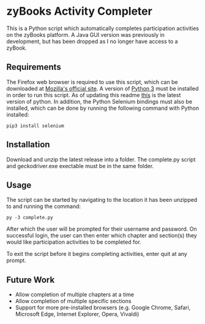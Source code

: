 # zyBooks Activity Completer
This is a Python script which automatically completes participation activities on the zyBooks platform. A Java GUI version was previously in development, but has been dropped as I no longer have access to a zyBook.

## Requirements
The Firefox web browser is required to use this script, which can be downloaded at [Mozilla's official site](https://www.mozilla.org/en-US/firefox/new/).
A version of [Python 3](https://www.python.org/downloads/) must be installed in order to run this script.
As of updating this readme [this](https://www.python.org/ftp/python/3.7.2/python-3.7.2-amd64-webinstall.exe) is the latest version of python.
In addition, the Python Selenium bindings must also be installed, which can be done by running the following command with Python installed:
```
pip3 install selenium
```

## Installation
Download and unzip the latest release into a folder. The complete.py script and geckodriver.exe exectable must be in the same folder.

## Usage
The script can be started by navigating to the location it has been unzipped to and running the command:
```
py -3 complete.py
```
After which the user will be prompted for their username and password.
On successful login, the user can then enter which chapter and section(s) they would like participation activities to be completed for.

To exit the script before it begins completing activities, enter quit at any prompt.

## Future Work
- Allow completion of multiple chapters at a time
- Allow completion of multiple specific sections
- Support for more pre-installed browsers (e.g. Google Chrome, Safari, Microsoft Edge, Internet Explorer, Opera, Vivaldi)
